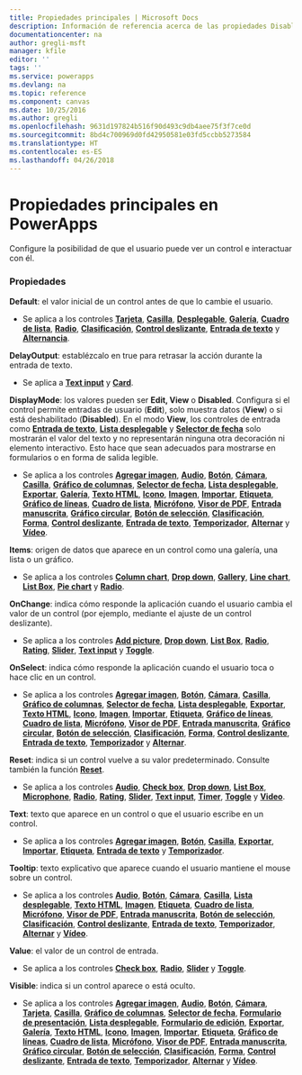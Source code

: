 ```yaml
---
title: Propiedades principales | Microsoft Docs
description: Información de referencia acerca de las propiedades Disabled, Visible y ReadOnly
documentationcenter: na
author: gregli-msft
manager: kfile
editor: ''
tags: ''
ms.service: powerapps
ms.devlang: na
ms.topic: reference
ms.component: canvas
ms.date: 10/25/2016
ms.author: gregli
ms.openlocfilehash: 9631d197824b516f90d493c9db4aee75f3f7ce0d
ms.sourcegitcommit: 8bd4c700969d0fd42950581e03fd5ccbb5273584
ms.translationtype: HT
ms.contentlocale: es-ES
ms.lasthandoff: 04/26/2018
---
```

# <a name="core-properties-in-powerapps"></a>Propiedades principales en PowerApps
Configure la posibilidad de que el usuario puede ver un control e interactuar con él.

### <a name="properties"></a>Propiedades
**Default**: el valor inicial de un control antes de que lo cambie el usuario.

* Se aplica a los controles **[Tarjeta](control-card.md)**, **[Casilla](control-check-box.md)**, **[Desplegable](control-drop-down.md)**, **[Galería](control-gallery.md)**, **[Cuadro de lista](control-list-box.md)**, **[Radio](control-radio.md)**, **[Clasificación](control-rating.md)**, **[Control deslizante](control-slider.md)**, **[Entrada de texto](control-text-input.md)** y **[Alternancia](control-toggle.md)**.

**DelayOutput**: establézcalo en true para retrasar la acción durante la entrada de texto.

* Se aplica a **[Text input](control-text-input.md)** y **[Card](control-card.md)**.

**DisplayMode**: los valores pueden ser **Edit, View** o **Disabled**. Configura si el control permite entradas de usuario (**Edit**), solo muestra datos (**View**) o si está deshabilitado (**Disabled**).  En el modo **View**, los controles de entrada como **[Entrada de texto](control-text-input.md)**, **[Lista desplegable](control-drop-down.md)** y **[Selector de fecha](control-date-picker.md)** solo mostrarán el valor del texto y no representarán ninguna otra decoración ni elemento interactivo.  Esto hace que sean adecuados para mostrarse en formularios o en forma de salida legible.

* Se aplica a los controles **[Agregar imagen](control-add-picture.md)**, **[Audio](control-audio-video.md)**, **[Botón](control-button.md)**, **[Cámara](control-camera.md)**, **[Casilla](control-check-box.md)**, **[Gráfico de columnas](control-column-line-chart.md)**, **[Selector de fecha](control-date-picker.md)**, **[Lista desplegable](control-drop-down.md)**, **[Exportar](control-export-import.md)**, **[Galería](control-gallery.md)**, **[Texto HTML](control-html-text.md)**, **[Icono](control-shapes-icons.md)**, **[Imagen](control-image.md)**, **[Importar](control-export-import.md)**, **[Etiqueta](control-text-box.md)**, **[Gráfico de líneas](control-column-line-chart.md)**, **[Cuadro de lista](control-list-box.md)**, **[Micrófono](control-microphone.md)**, **[Visor de PDF](control-pdf-viewer.md)**, **[Entrada manuscrita](control-pen-input.md)**, **[Gráfico circular](control-pie-chart.md)**, **[Botón de selección](control-radio.md)**, **[Clasificación](control-rating.md)**, **[Forma](control-shapes-icons.md)**, **[Control deslizante](control-slider.md)**, **[Entrada de texto](control-text-input.md)**, **[Temporizador](control-timer.md)**, **[Alternar](control-toggle.md)** y **[Vídeo](control-audio-video.md)**.

**Items**: origen de datos que aparece en un control como una galería, una lista o un gráfico.

* Se aplica a los controles **[Column chart](control-column-line-chart.md)**, **[Drop down](control-drop-down.md)**, **[Gallery](control-gallery.md)**, **[Line chart](control-column-line-chart.md)**, **[List Box](control-list-box.md)**, **[Pie chart](control-pie-chart.md)** y **[Radio](control-radio.md)**.

**OnChange**: indica cómo responde la aplicación cuando el usuario cambia el valor de un control (por ejemplo, mediante el ajuste de un control deslizante).

* Se aplica a los controles **[Add picture](control-add-picture.md)**, **[Drop down](control-drop-down.md)**, **[List Box](control-list-box.md)**, **[Radio](control-radio.md)**, **[Rating](control-rating.md)**, **[Slider](control-slider.md)**, **[Text input](control-text-input.md)** y **[Toggle](control-toggle.md)**.

**OnSelect**: indica cómo responde la aplicación cuando el usuario toca o hace clic en un control.

* Se aplica a los controles **[Agregar imagen](control-add-picture.md)**, **[Botón](control-button.md)**, **[Cámara](control-camera.md)**, **[Casilla](control-check-box.md)**, **[Gráfico de columnas](control-column-line-chart.md)**, **[Selector de fecha](control-date-picker.md)**, **[Lista desplegable](control-drop-down.md)**, **[Exportar](control-export-import.md)**, **[Texto HTML](control-html-text.md)**, **[Icono](control-shapes-icons.md)**, **[Imagen](control-image.md)**, **[Importar](control-export-import.md)**, **[Etiqueta](control-text-box.md)**, **[Gráfico de líneas](control-column-line-chart.md)**, **[Cuadro de lista](control-list-box.md)**, **[Micrófono](control-microphone.md)**, **[Visor de PDF](control-pdf-viewer.md)**, **[Entrada manuscrita](control-pen-input.md)**, **[Gráfico circular](control-pie-chart.md)**, **[Botón de selección](control-radio.md)**, **[Clasificación](control-rating.md)**, **[Forma](control-shapes-icons.md)**, **[Control deslizante](control-slider.md)**, **[Entrada de texto](control-text-input.md)**, **[Temporizador](control-timer.md)** y **[Alternar](control-toggle.md)**.

**Reset**: indica si un control vuelve a su valor predeterminado.  Consulte también la función **[Reset](../functions/function-reset.md)**.

* Se aplica a los controles **[Audio](control-audio-video.md)**, **[Check box](control-check-box.md)**, **[Drop down](control-drop-down.md)**, **[List Box](control-list-box.md)**, **[Microphone](control-microphone.md)**, **[Radio](control-radio.md)**, **[Rating](control-rating.md)**, **[Slider](control-slider.md)**, **[Text input](control-text-input.md)**, **[Timer](control-timer.md)**, **[Toggle](control-toggle.md)** y **[Video](control-audio-video.md)**.

**Text**: texto que aparece en un control o que el usuario escribe en un control.

* Se aplica a los controles **[Agregar imagen](control-add-picture.md)**, **[Botón](control-button.md)**, **[Casilla](control-check-box.md)**, **[Exportar](control-export-import.md)**, **[Importar](control-export-import.md)**, **[Etiqueta](control-text-box.md)**, **[Entrada de texto](control-text-input.md)** y **[Temporizador](control-timer.md)**.

**Tooltip**: texto explicativo que aparece cuando el usuario mantiene el mouse sobre un control.

* Se aplica a los controles **[Audio](control-audio-video.md)**, **[Botón](control-button.md)**, **[Cámara](control-camera.md)**, **[Casilla](control-check-box.md)**, **[Lista desplegable](control-drop-down.md)**, **[Texto HTML](control-html-text.md)**, **[Imagen](control-image.md)**, **[Etiqueta](control-text-box.md)**, **[Cuadro de lista](control-list-box.md)**, **[Micrófono](control-microphone.md)**, **[Visor de PDF](control-pdf-viewer.md)**, **[Entrada manuscrita](control-pen-input.md)**, **[Botón de selección](control-radio.md)**, **[Clasificación](control-rating.md)**, **[Control deslizante](control-slider.md)**, **[Entrada de texto](control-text-input.md)**, **[Temporizador](control-timer.md)**, **[Alternar](control-toggle.md)** y **[Vídeo](control-audio-video.md)**.

**Value**: el valor de un control de entrada.

* Se aplica a los controles **[Check box](control-check-box.md)**, **[Radio](control-radio.md)**, **[Slider](control-slider.md)** y **[Toggle](control-toggle.md)**.

**Visible**: indica si un control aparece o está oculto.

* Se aplica a los controles **[Agregar imagen](control-add-picture.md)**, **[Audio](control-audio-video.md)**, **[Botón](control-button.md)**, **[Cámara](control-camera.md)**, **[Tarjeta](control-card.md)**, **[Casilla](control-check-box.md)**, **[Gráfico de columnas](control-column-line-chart.md)**, **[Selector de fecha](control-date-picker.md)**, **[Formulario de presentación](control-form-detail.md)**, **[Lista desplegable](control-drop-down.md)**, **[Formulario de edición](control-form-detail.md)**, **[Exportar](control-export-import.md)**, **[Galería](control-gallery.md)**, **[Texto HTML](control-html-text.md)**, **[Icono](control-shapes-icons.md)**, **[Imagen](control-image.md)**, **[Importar](control-export-import.md)**, **[Etiqueta](control-text-box.md)**, **[Gráfico de líneas](control-column-line-chart.md)**, **[Cuadro de lista](control-list-box.md)**, **[Micrófono](control-microphone.md)**, **[Visor de PDF](control-pdf-viewer.md)**, **[Entrada manuscrita](control-pen-input.md)**, **[Gráfico circular](control-pie-chart.md)**, **[Botón de selección](control-radio.md)**, **[Clasificación](control-rating.md)**, **[Forma](control-shapes-icons.md)**, **[Control deslizante](control-slider.md)**, **[Entrada de texto](control-text-input.md)**, **[Temporizador](control-timer.md)**, **[Alternar](control-toggle.md)** y **[Vídeo](control-audio-video.md)**.

